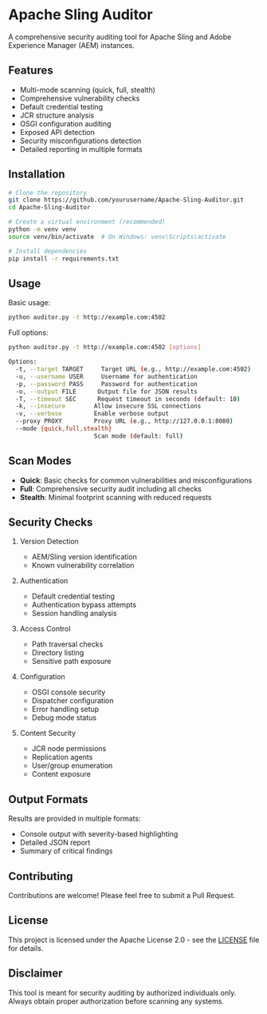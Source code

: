 # Apache Sling Auditor

A comprehensive security auditing tool for Apache Sling and Adobe Experience Manager (AEM) instances.

## Features

- Multi-mode scanning (quick, full, stealth)
- Comprehensive vulnerability checks
- Default credential testing
- JCR structure analysis
- OSGI configuration auditing
- Exposed API detection
- Security misconfigurations detection
- Detailed reporting in multiple formats

## Installation

```bash
# Clone the repository
git clone https://github.com/yourusername/Apache-Sling-Auditor.git
cd Apache-Sling-Auditor

# Create a virtual environment (recommended)
python -m venv venv
source venv/bin/activate  # On Windows: venv\Scripts\activate

# Install dependencies
pip install -r requirements.txt
```

## Usage

Basic usage:
```bash
python auditor.py -t http://example.com:4502
```

Full options:
```bash
python auditor.py -t http://example.com:4502 [options]

Options:
  -t, --target TARGET     Target URL (e.g., http://example.com:4502)
  -u, --username USER     Username for authentication
  -p, --password PASS     Password for authentication
  -o, --output FILE      Output file for JSON results
  -T, --timeout SEC      Request timeout in seconds (default: 10)
  -k, --insecure        Allow insecure SSL connections
  -v, --verbose         Enable verbose output
  --proxy PROXY         Proxy URL (e.g., http://127.0.0.1:8080)
  --mode {quick,full,stealth}
                        Scan mode (default: full)
```

## Scan Modes

- **Quick**: Basic checks for common vulnerabilities and misconfigurations
- **Full**: Comprehensive security audit including all checks
- **Stealth**: Minimal footprint scanning with reduced requests

## Security Checks

1. Version Detection
   - AEM/Sling version identification
   - Known vulnerability correlation

2. Authentication
   - Default credential testing
   - Authentication bypass attempts
   - Session handling analysis

3. Access Control
   - Path traversal checks
   - Directory listing
   - Sensitive path exposure

4. Configuration
   - OSGI console security
   - Dispatcher configuration
   - Error handling setup
   - Debug mode status

5. Content Security
   - JCR node permissions
   - Replication agents
   - User/group enumeration
   - Content exposure

## Output Formats

Results are provided in multiple formats:
- Console output with severity-based highlighting
- Detailed JSON report
- Summary of critical findings

## Contributing

Contributions are welcome! Please feel free to submit a Pull Request.

## License

This project is licensed under the Apache License 2.0 - see the [LICENSE](LICENSE) file for details.

## Disclaimer

This tool is meant for security auditing by authorized individuals only. Always obtain proper authorization before scanning any systems.